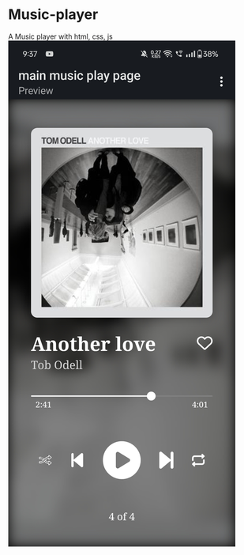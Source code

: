 # Music-player
A Music player with html, css, js 
![image](https://github.com/C-reeper/Music-player/blob/c84a766dece62212e8ef93c40df4548226874402/Screenshot_2024-08-04-21-37-44-17_f9a7afa717ced9e1fc9be9833291031a.jpg)

